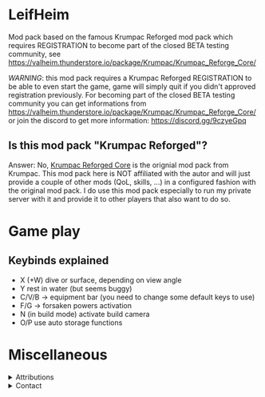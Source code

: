 # LeifHeim

Mod pack based on the famous Krumpac Reforged mod pack which requires REGISTRATION to become part of the closed BETA testing community, see https://valheim.thunderstore.io/package/Krumpac/Krumpac_Reforge_Core/

*WARNING*: this mod pack requires a Krumpac Reforged REGISTRATION to be able to even start the game, game will simply quit if you didn't approved registration previously. For becoming part of the closed BETA testing community you can get informations from https://valheim.thunderstore.io/package/Krumpac/Krumpac_Reforge_Core/ or join the discord to get more information: https://discord.gg/9czyeGpq 

## Is this mod pack "Krumpac Reforged"?

Answer: No, [Krumpac Reforged Core](https://valheim.thunderstore.io/package/Krumpac/Krumpac_Reforge_Core/) is the orignial mod pack from Krumpac. This mod pack here is NOT affiliated with the autor and will just provide a couple of other mods (QoL, skills, ...) in a configured fashion with the original mod pack. I do use this mod pack especially to run my private server with it and provide it to other players that also want to do so. 

# Game play

## Keybinds explained

* X (+W) dive or surface, depending on view angle
* Y rest in water (but seems buggy)
* C/V/B -> equipment bar (you need to change some default keys to use)
* F/G -> forsaken powers activation
* N (in build mode) activate build camera
* O/P use auto storage functions

# Miscellaneous

<details>
  <summary>Attributions</summary>

* Krumpac Modding 
  * [Discord](https://discord.gg/a59BjXVK) 
  * [Thunderstore](https://valheim.thunderstore.io/package/Krumpac/)
  * [Youtube](https://www.youtube.com/channel/UCfmO96HfG6ko87ZHlalTcuA)
* Diving mod (.dll included)
  * autor: unknown, but inactive, if I could find this mod or the autor, I will simply use his uploaded mod and drop the .dll again - I do not claim anything on the dll
* icon - https://www.flaticon.com/free-icons/life
</details>

<details>
  <summary>Contact</summary>

* https://github.com/FelixReuthlinger/LeifHeim
* Discord: Flux#0062 (you can find me around some of the Valheim modding discords, too)
</details>


